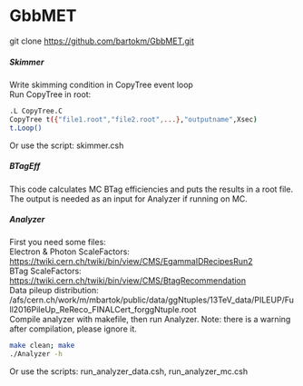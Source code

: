 # GbbMET<br>

git clone https://github.com/bartokm/GbbMET.git

##### Skimmer<br>
Write skimming condition in CopyTree event loop<br>
Run CopyTree in root:<br>
```bash
.L CopyTree.C
CopyTree t({"file1.root","file2.root",...},"outputname",Xsec)
t.Loop()
```
Or use the script: skimmer.csh

##### BTagEff<br>
This code calculates MC BTag efficiencies and puts the results in a root file.<br>
The output is needed as an input for Analyzer if running on MC.<br>

##### Analyzer<br>
First you need some files:<br>
Electron & Photon ScaleFactors: https://twiki.cern.ch/twiki/bin/view/CMS/EgammaIDRecipesRun2<br>
BTag ScaleFactors: https://twiki.cern.ch/twiki/bin/view/CMS/BtagRecommendation<br>
Data pileup distribution: /afs/cern.ch/work/m/mbartok/public/data/ggNtuples/13TeV_data/PILEUP/Full2016PileUp_ReReco_FINALCert_forggNtuple.root<br>
Compile analyzer with makefile, then run Analyzer. Note: there is a warning after compilation, please ignore it.<br>
```bash
make clean; make
./Analyzer -h
```
Or use the scripts: run_analyzer_data.csh, run_analyzer_mc.csh
